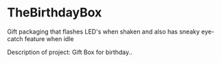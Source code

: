 # TheBirthdayBox
Gift packaging that flashes LED's when shaken and also has sneaky eye-catch feature when idle

Description of project:
 Gift Box for birthday..
 
 
 
